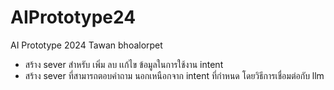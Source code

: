 # AIPrototype24
AI Prototype 2024 Tawan bhoalorpet
- สร้าง sever สำหรับ เพิ่ม ลบ เเก้ไข ข้อมูลในการใช้งาน intent
- สร้าง sever ที่สามารถตอบคำถาม นอกเหนือกจาก intent ที่กำหนด โดยวิธีการเชื่อมต่อกับ llm 
